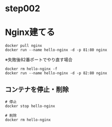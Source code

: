 # step002

# Nginx建てる

```shell
docker pull nginx
docker run --name hello-nginx -d -p 81:80 nginx
```

※失敗後82番ポートでやり直す場合

```shell
docker rm hello-nginx -f
docker run --name hello-nginx -d -p 82:80 nginx
```

## コンテナを停止・削除

```shell
# 停止
docker stop hello-nginx

# 削除
docker rm hello-nginx
```
